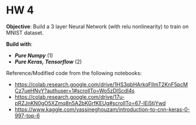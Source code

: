 # HW 4

**Objective**: Build a 3 layer Neural Network (with relu nonlinearity) to train on MNIST dataset.

**Build with**:
* _**Pure Numpy**_ (1) 
* _**Pure Keras, Tensorflow**_ (2) 

Reference/Modified code from the following notebooks: 
* https://colab.research.google.com/drive/1HS3qbHArkqFlImT2KnF5pcMCz7ueHNvY?authuser=1#scrollTo=Wo5zDlScdl4s 
* https://colab.research.google.com/drive/17u-pRZJnKN0gO5XZmq8n5A2bKGrfKEUg#scrollTo=67-lEi5tjYwd 
* https://www.kaggle.com/yassineghouzam/introduction-to-cnn-keras-0-997-top-6 

